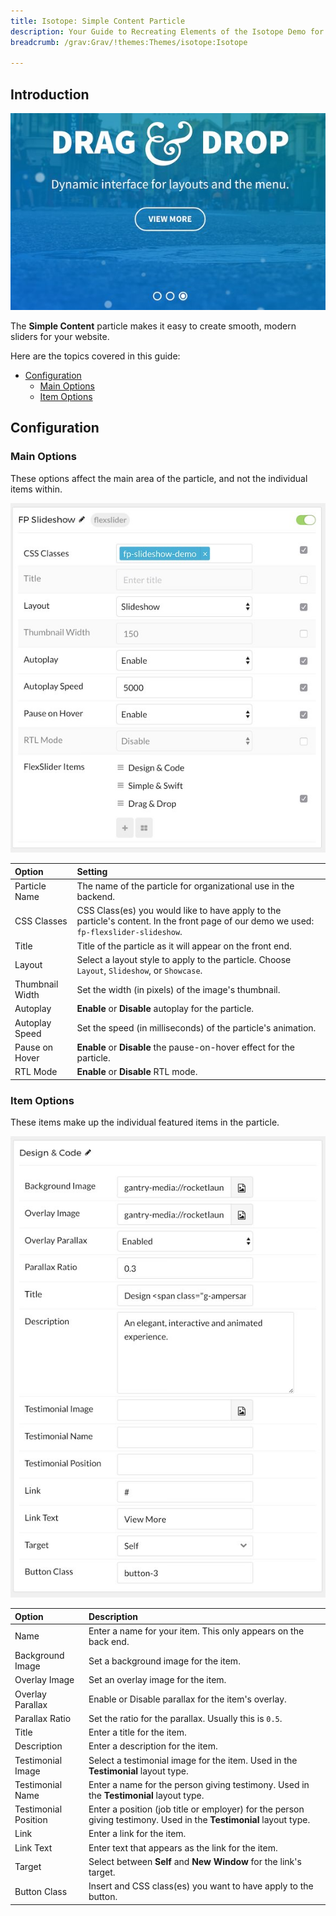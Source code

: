 ```yaml
---
title: Isotope: Simple Content Particle
description: Your Guide to Recreating Elements of the Isotope Demo for Grav
breadcrumb: /grav:Grav/!themes:Themes/isotope:Isotope

---
```


## Introduction

![](assets/particle_flexslider1.jpeg)

The **Simple Content** particle makes it easy to create smooth, modern sliders for your website.

Here are the topics covered in this guide:

* [Configuration](#configuration)
    - [Main Options](#main-options)
    - [Item Options](#item-options)

## Configuration

### Main Options 

These options affect the main area of the particle, and not the individual items within.

![](assets/particle_flexslider2.jpeg)

| Option             | Setting                                                                                                                                 |
| :-----             | :-----                                                                                                                                  |
| Particle Name      | The name of the particle for organizational use in the backend.                                                                         |
| CSS Classes        | CSS Class(es) you would like to have apply to the particle's content. In the front page of our demo we used: `fp-flexslider-slideshow`. |
| Title              | Title of the particle as it will appear on the front end.                                                                               |
| Layout             | Select a layout style to apply to the particle. Choose `Layout`, `Slideshow`, or `Showcase`.                                            |
| Thumbnail Width    | Set the width (in pixels) of the image's thumbnail.                                                                                     |
| Autoplay           | **Enable** or **Disable** autoplay for the particle.                                                                                    |
| Autoplay Speed     | Set the speed (in milliseconds) of the particle's animation.                                                                            |
| Pause on Hover     | **Enable** or **Disable** the pause-on-hover effect for the particle.                                                                   |
| RTL Mode           | **Enable** or **Disable** RTL mode.                                                                                                     |

### Item Options

These items make up the individual featured items in the particle.

![](assets/particle_flexslider3.jpeg)

| Option               | Description                                                                                                        |
| :-----               | :-----                                                                                                             |
| Name                 | Enter a name for your item. This only appears on the back end.                                                     |
| Background Image     | Set a background image for the item.                                                                               |
| Overlay Image        | Set an overlay image for the item.                                                                                 |
| Overlay Parallax     | Enable or Disable parallax for the item's overlay.                                                                 |
| Parallax Ratio       | Set the ratio for the parallax. Usually this is `0.5`.                                                             |
| Title                | Enter a title for the item.                                                                                        |
| Description          | Enter a description for the item.                                                                                  |
| Testimonial Image    | Select a testimonial image for the item. Used in the **Testimonial** layout type.                                  |
| Testimonial Name     | Enter a name for the person giving testimony. Used in the **Testimonial** layout type.                             |
| Testimonial Position | Enter a position (job title or employer) for the person giving testimony. Used in the **Testimonial** layout type. |
| Link                 | Enter a link for the item.                                                                                         |
| Link Text            | Enter text that appears as the link for the item.                                                                  |
| Target               | Select between **Self** and **New Window** for the link's target.                                                  |
| Button Class         | Insert and CSS class(es) you want to have apply to the button.                                                     |

